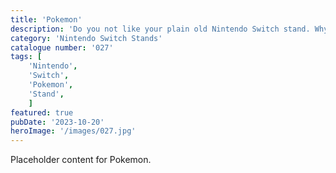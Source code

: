 ```yaml
---
title: 'Pokemon'
description: 'Do you not like your plain old Nintendo Switch stand. Why not jazz it up with our Pokemon decorative stand. A perfect gift for any Pokemon fan.'
category: 'Nintendo Switch Stands'
catalogue number: '027'
tags: [
    'Nintendo', 
    'Switch', 
    'Pokemon', 
    'Stand',
    ]
featured: true
pubDate: '2023-10-20'
heroImage: '/images/027.jpg'
---
```


Placeholder content for Pokemon.